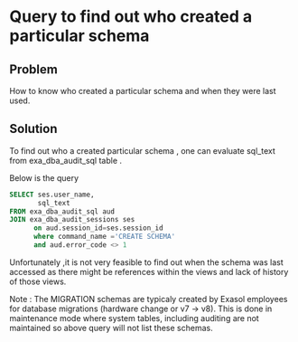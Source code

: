 # Query to find out who created a particular schema

## Problem

How to know who created a particular schema and when they were last used.

## Solution

To find out who a created particular schema , one can evaluate sql_text from exa_dba_audit_sql table . 

Below is the query 

```sql
SELECT ses.user_name,
       sql_text
FROM exa_dba_audit_sql aud
JOIN exa_dba_audit_sessions ses
      on aud.session_id=ses.session_id
      where command_name ='CREATE SCHEMA'
      and aud.error_code <> 1
```  


Unfortunately ,it is not very feasible to find out when the schema was last accessed as there might be references within the views and lack of history of those views. 

Note : The MIGRATION schemas are typicaly created by Exasol employees for database migrations (hardware change or v7 -> v8). This is done in maintenance mode where system tables, including auditing are not maintained so above query will not list these schemas.
